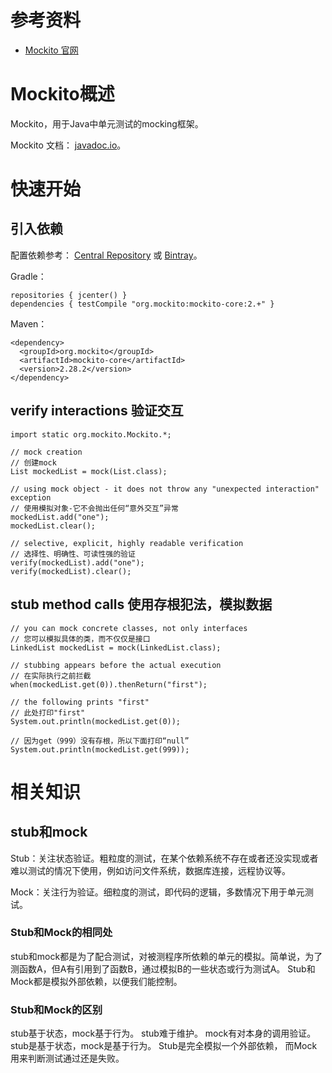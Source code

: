 # 参考资料
+ [Mockito 官网](https://site.mockito.org/)

# Mockito概述
Mockito，用于Java中单元测试的mocking框架。

Mockito 文档： [javadoc.io](https://javadoc.io/doc/org.mockito/mockito-core/latest/org/mockito/Mockito.html)。

# 快速开始
## 引入依赖
配置依赖参考： 
[Central Repository](https://search.maven.org/artifact/org.mockito/mockito-core) 
或 
[Bintray](https://bintray.com/mockito/maven/mockito/)。

Gradle：
```
repositories { jcenter() }
dependencies { testCompile "org.mockito:mockito-core:2.+" }
```

Maven：
```
<dependency>
  <groupId>org.mockito</groupId>
  <artifactId>mockito-core</artifactId>
  <version>2.28.2</version>
</dependency>
```

## verify interactions 验证交互
```
import static org.mockito.Mockito.*;

// mock creation
// 创建mock
List mockedList = mock(List.class);

// using mock object - it does not throw any "unexpected interaction" exception
// 使用模拟对象-它不会抛出任何“意外交互”异常
mockedList.add("one");
mockedList.clear();

// selective, explicit, highly readable verification
// 选择性、明确性、可读性强的验证
verify(mockedList).add("one");
verify(mockedList).clear();
```

## stub method calls 使用存根犯法，模拟数据
```
// you can mock concrete classes, not only interfaces
// 您可以模拟具体的类，而不仅仅是接口
LinkedList mockedList = mock(LinkedList.class);

// stubbing appears before the actual execution
// 在实际执行之前拦截
when(mockedList.get(0)).thenReturn("first");

// the following prints "first"
// 此处打印"first"
System.out.println(mockedList.get(0));

// 因为get（999）没有存根，所以下面打印“null”
System.out.println(mockedList.get(999));
```



# 相关知识
## stub和mock
Stub：关注状态验证。粗粒度的测试，在某个依赖系统不存在或者还没实现或者难以测试的情况下使用，例如访问文件系统，数据库连接，远程协议等。

Mock：关注行为验证。细粒度的测试，即代码的逻辑，多数情况下用于单元测试。

### Stub和Mock的相同处
stub和mock都是为了配合测试，对被测程序所依赖的单元的模拟。简单说，为了测函数A，但A有引用到了函数B，通过模拟B的一些状态或行为测试A。
Stub和Mock都是模拟外部依赖，以便我们能控制。

### Stub和Mock的区别
stub基于状态，mock基于行为。
stub难于维护。
mock有对本身的调用验证。
stub是基于状态，mock是基于行为。
Stub是完全模拟一个外部依赖， 而Mock用来判断测试通过还是失败。